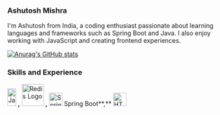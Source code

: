### Ashutosh Mishra
I'm Ashutosh from India, a coding enthusiast passionate about learning languages and frameworks such as Spring Boot and Java. I also enjoy working with JavaScript and creating frontend experiences. 

[![Anurag's GitHub stats](https://github-readme-stats.vercel.app/api?username=Ashut0sh-mishra)](https://github.com/anuraghazra/github-readme-stats)

### Skills and Experience

<img src="https://upload.wikimedia.org/wikipedia/de/e/e1/Java-Logo.svg" alt="Java Logo" class="dark-img" width="20" height="40"> **,**
<img src="https://upload.wikimedia.org/wikipedia/en/6/6b/Redis_Logo.svg" alt="Redis Logo" class="dark-img" width="50" height="50"> **,**
<img src="https://upload.wikimedia.org/wikipedia/commons/7/79/Spring_Boot.svg" alt="Spring Boot Logo" class="dark-img" width="30" height="30"> Spring Boot**,**
<img src="https://www.w3.org/html/logo/downloads/HTML5_Logo_512.png" alt="HTML5 Logo" class="dark-img" width="30" height="30"> 
